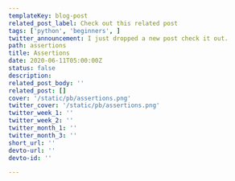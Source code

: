 ```yaml
---
templateKey: blog-post
related_post_label: Check out this related post
tags: ['python', 'beginners', ]
twitter_announcement: I just dropped a new post check it out.
path: assertions
title: Assertions
date: 2020-06-11T05:00:00Z
status: false
description:
related_post_body: ''
related_post: []
cover: '/static/pb/assertions.png'
twitter_cover: '/static/pb/assertions.png'
twitter_week_1: ''
twitter_week_2: ''
twitter_month_1: ''
twitter_month_3: ''
short_url: ''
devto-url: ''
devto-id: ''

---
```


<!--
<p style='text-align: center'>
<a href='https://waylonwalker.com/blog/assertions'>
  <img
    style='width:500px; max-width:80%; margin: auto;'
    src="https://waylonwalker.com/assertions.png"
    alt="Read more from the Assertions article"
  />
  </a>
</p>

-->
